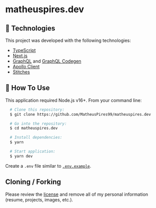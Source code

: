 # matheuspires.dev

## :rocket: Technologies

This project was developed with the following technologies:

- [TypeScript](https://www.typescriptlang.org/)
- [Next.js](https://nextjs.org/)
- [GraphQL](https://graphql.org/) and [GraphQL Codegen](https://www.the-guild.dev/graphql/codegen)
- [Apollo Client](https://www.apollographql.com/)
- [Stitches](https://stitches.dev/)

## :hammer: How To Use
This application required Node.js v16+. From your command line:

``` bash
  # Clone this repository:
  $ git clone https://github.com/MatheusPires99/matheuspires.dev

  # Go into the repository:
  $ cd matheuspires.dev

  # Install dependencies:
  $ yarn

  # Start application:
  $ yarn dev
```

Create a `.env` file similar to [`.env.example`](https://github.com/MatheusPires99/matheuspires.dev/blob/main/.env.example).

## Cloning / Forking

Please review the [license](https://github.com/MatheusPires99/matheuspires.dev/blob/main/LICENSE.txt) and remove all of my personal information (resume, projects, images, etc.).
